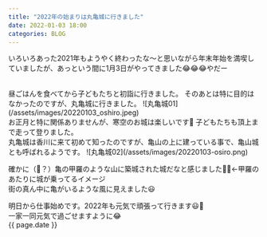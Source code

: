 ```yaml
---
title: "2022年の始まりは丸亀城に行きました"
date: 2022-01-03 18:00
categories: BLOG
---  
```

いろいろあった2021年もようやく終わったな〜と思いながら年末年始を満喫していましたが、あっという間に1月3日がやってきました😂😂😂やだー  

<br>
昼ごはんを食べてから子どもたちと初詣に行きました。  
そのあとは特に目的はなかったのですが、丸亀城に行きました。  
![丸亀城01](/assets/images/20220103_oshiro.jpeg)  
<br>
お正月と特に関係ありませんが、寒空のお城は楽しいです🏯  
子どもたちも頂上まで走って登りました。  
<br>
丸亀城は香川に来て初めて知ったのですが、亀山の上に建っている事で、亀山城とも呼ばれるようです。  
![丸亀城02](/assets/images/20220103-osiro.png)

確かに（🦀？）亀の甲羅のような山に築城された城だなと感じました🐢🐢←甲羅のあたりに城が乗ってるイメージ  
街の真ん中に亀がいるような風に見えました😃  

明日から仕事始めです。2022年も元気で頑張って行きます😃💪  
一家一同元気で過ごせますように😂  
{{ page.date }}